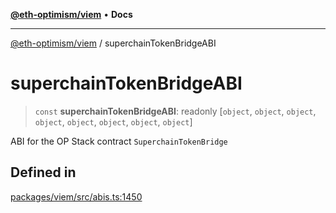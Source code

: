 [**@eth-optimism/viem**](../README.md) • **Docs**

***

[@eth-optimism/viem](../README.md) / superchainTokenBridgeABI

# superchainTokenBridgeABI

> `const` **superchainTokenBridgeABI**: readonly [`object`, `object`, `object`, `object`, `object`, `object`, `object`, `object`]

ABI for the OP Stack contract `SuperchainTokenBridge`

## Defined in

[packages/viem/src/abis.ts:1450](https://github.com/ethereum-optimism/ecosystem/blob/f37b8fc19a387e2dafa1ae2c518e8664567c7ee9/packages/viem/src/abis.ts#L1450)
